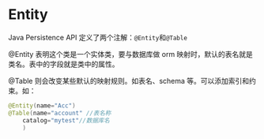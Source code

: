 # Entity

Java Persistence API 定义了两个注解：`@Entity`和`@Table`

@Entity 表明这个类是一个实体类，要与数据库做 orm 映射时，默认的表名就是类名。表中的字段就是类中的属性。

@Table 则会改变某些默认的映射规则。如表名、schema 等。可以添加索引和约束。如：
```java
@Entity(name="Acc")
@Table(name="account" //表名称
    catalog="mytest"//数据库名
    )
```